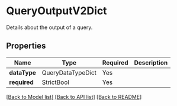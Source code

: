 # QueryOutputV2Dict

Details about the output of a query.

## Properties
| Name | Type | Required | Description |
| ------------ | ------------- | ------------- | ------------- |
**dataType** | QueryDataTypeDict | Yes |  |
**required** | StrictBool | Yes |  |


[[Back to Model list]](../../README.md#documentation-for-models) [[Back to API list]](../../README.md#documentation-for-api-endpoints) [[Back to README]](../../README.md)
